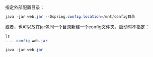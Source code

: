 
指定外部配置目录：
```java
java -jar web.jar --Dspring.config.location=/mnt/config目录
```
或者，也可以放在jar包同一个目录新建一个config文件夹，启动时不指定：
```java
ls
. .. config web.jar

java -jar web.jar
```
